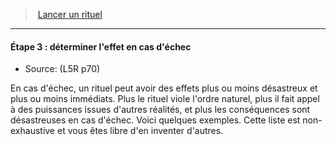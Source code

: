 ﻿---
!Generic
Id: l5r_rituals_hd.md#Étape-3--déterminer-leffet-en-cas-déchec
ParentLink: l5r_rituals_hd.md#lancer-un-rituel
Name: "Étape 3 : déterminer l'effet en cas d'échec"
ParentName: Lancer un rituel
NameLevel: 4
Source: (L5R p70)
---
> [Lancer un rituel](hd_l5r_rituals.md)

---

#### Étape 3 : déterminer l'effet en cas d'échec

- Source: (L5R p70)

En cas d'échec, un rituel peut avoir des effets plus ou moins désastreux et plus ou moins immédiats. Plus le rituel viole l'ordre naturel, plus il fait appel à des puissances issues d'autres réalités, et plus les conséquences sont désastreuses en cas d'échec. Voici quelques exemples. Cette liste est non-exhaustive et vous êtes libre d'en inventer d'autres.

